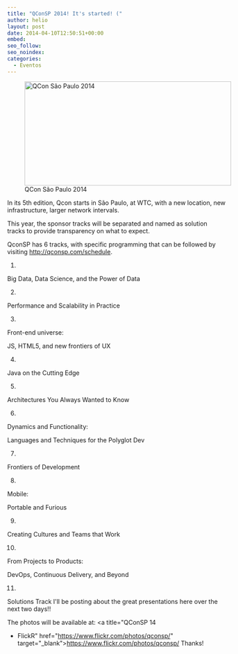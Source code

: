 ```yaml
---
title: "QConSP 2014! It's started! ("
author: helio
layout: post
date: 2014-04-10T12:50:51+00:00
embed: 
seo_follow: 
seo_noindex: 
categories:
  - Eventos
---
```


<figure id="attachment_811" style="width: 476px" class="wp-caption aligncenter"> <img class="size-full wp-image-811" alt="QCon São Paulo 2014" src="/uploads/2014/04/qconSP14.png" width="476" height="240" srcset="/uploads/2014/04/qconSP14.png 476w, /uploads/2014/04/qconSP14-300x151.png 300w" sizes="(max-width: 476px) 100vw, 476px" /><figcaption class="wp-caption-text">QCon São Paulo 2014</figcaption></figure> In its 5th edition, Qcon starts in São Paulo, at WTC, with a new location, new infrastructure, larger network intervals.

This year, the sponsor tracks will be separated and named as solution tracks to provide transparency on what to expect.

QconSP has 6 tracks, with specific programming that can be followed by visiting <http://qconsp.com/schedule>.

 1.

Big Data, Data Science, and the Power of Data

 2.

Performance and Scalability in Practice

 3.

Front-end universe:

JS, HTML5, and new frontiers of UX

 4.

Java on the Cutting Edge

 5.

Architectures You Always Wanted to Know

 6.

Dynamics and Functionality:

Languages and Techniques for the Polyglot Dev

 7.

Frontiers of Development

 8.

Mobile:

Portable and Furious

 9.

Creating Cultures and Teams that Work

 10.

From Projects to Products:

DevOps, Continuous Delivery, and Beyond

 11.

Solutions Track I'll be posting about the great presentations here over the next two days!!

The photos will be available at: <a title="QConSP 14

 - FlickR" href="https://www.flickr.com/photos/qconsp/" target="_blank">https://www.flickr.com/photos/qconsp/</a> Thanks!